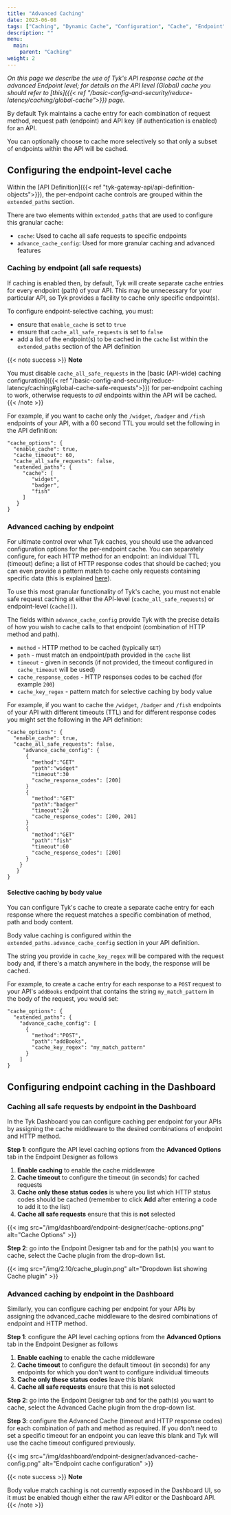 ```yaml
---
title: "Advanced Caching"
date: 2023-06-08
tags: ["Caching", "Dynamic Cache", "Configuration", "Cache", "Endpoint", "Advanced"]
description: ""
menu:
  main:
    parent: "Caching"
weight: 2
---
```


_On this page we describe the use of Tyk's API response cache at the advanced Endpoint level; for details on the API level (Global) cache you should refer to [this]({{< ref "/basic-config-and-security/reduce-latency/caching/global-cache">}}) page._

By default Tyk maintains a cache entry for each combination of request method, request path (endpoint) and API key (if authentication is enabled) for an API.

You can optionally choose to cache more selectively so that only a subset of endpoints within the API will be cached.

## Configuring the endpoint-level cache
Within the [API Definition]({{< ref "tyk-gateway-api/api-definition-objects">}}), the per-endpoint cache controls are grouped within the `extended_paths` section.

There are two elements within `extended_paths` that are used to configure this granular cache:
 - `cache`: Used to cache all safe requests to specific endpoints
 - `advance_cache_config`: Used for more granular caching and advanced features

### Caching by endpoint (all safe requests)
If caching is enabled then, by default, Tyk will create separate cache entries for every endpoint (path) of your API. This may be unnecessary for your particular API, so Tyk provides a facility to cache only specific endpoint(s).

To configure endpoint-selective caching, you must:
 - ensure that `enable_cache` is set to `true`
 - ensure that `cache_all_safe_requests` is set to `false`
 - add a list of the endpoint(s) to be cached in the `cache` list within the `extended_paths` section of the API definition

{{< note success >}}
**Note**  

You must disable `cache_all_safe_requests` in the [basic (API-wide) caching configuration]({{< ref "/basic-config-and-security/reduce-latency/caching#global-cache-safe-requests">}}) for per-endpoint caching to work, otherwise requests to <i>all</i> endpoints within the API will be cached.
{{< /note >}}

For example, if you want to cache only the `/widget`, `/badger` and `/fish` endpoints of your API, with a 60 second TTL you would set the following in the API definition:

```
"cache_options": {
  "enable_cache": true,
  "cache_timeout": 60,
  "cache_all_safe_requests": false,
  "extended_paths": {
     "cache": [
        "widget",
        "badger",
        "fish"
     ]
   }
}
```

### Advanced caching by endpoint
For ultimate control over what Tyk caches, you should use the advanced configuration options for the per-endpoint cache. You can separately configure, for each HTTP method for an endpoint: an individual TTL (timeout) define; a list of HTTP response codes that should be cached; you can even provide a pattern match to cache only requests containing specific data (this is explained [here](#selective-caching-by-body-value)).

To use this most granular functionality of Tyk's cache, you must not enable safe request caching at either the API-level (`cache_all_safe_requests`) or endpoint-level (`cache[]`).

The fields within `advance_cache_config` provide Tyk with the precise details of how you wish to cache calls to that endpoint (combination of HTTP method and path).
 - `method` - HTTP method to be cached (typically `GET`)
 - `path` - must match an endpoint/path provided in the `cache` list
 - `timeout` - given in seconds (if not provided, the timeout configured in `cache_timeout` will be used)
 - `cache_response_codes` - HTTP responses codes to be cached (for example `200`)
 - `cache_key_regex` - pattern match for selective caching by body value

For example, if you want to cache the `/widget`, `/badger` and `/fish` endpoints of your API with different timeouts (TTL) and for different response codes you might set the following in the API definition:

```
"cache_options": {
  "enable_cache": true,
  "cache_all_safe_requests": false,
     "advance_cache_config": {
      {
        "method":"GET"
        "path":"widget"
        "timeout":30
        "cache_response_codes": [200]
      }
      {
        "method":"GET"
        "path":"badger"
        "timeout":20
        "cache_response_codes": [200, 201]
      }
      {
        "method":"GET"
        "path":"fish"
        "timeout":60
        "cache_response_codes": [200]
      }
    }
   }
}
```

#### Selective caching by body value
You can configure Tyk's cache to create a separate cache entry for each response where the request matches a specific combination of method, path and body content.

Body value caching is configured within the `extended_paths.advance_cache_config` section in your API definition.

The string you provide in `cache_key_regex` will be compared with the request body and, if there's a match anywhere in the body, the response will be cached.

For example, to create a cache entry for each response to a `POST` request to your API's `addBooks` endpoint that contains the string `my_match_pattern` in the body of the request, you would set:
```
"cache_options": {
  "extended_paths": {
    "advance_cache_config": [
      {
        "method":"POST",
        "path":"addBooks",
        "cache_key_regex": "my_match_pattern"
      }
    ]
}
```

## Configuring endpoint caching in the Dashboard

### Caching all safe requests by endpoint in the Dashboard
In the Tyk Dashboard you can configure caching per endpoint for your APIs by assigning the cache middleware to the desired combinations of endpoint and HTTP method.

**Step 1**: configure the API level caching options from the **Advanced Options** tab in the Endpoint Designer as follows
  1. **Enable caching** to enable the cache middleware
  2. **Cache timeout** to configure the timeout (in seconds) for cached requests
  3. **Cache only these status codes** is where you list which HTTP status codes should be cached (remember to click **Add** after entering a code to add it to the list)
  4. **Cache all safe requests** ensure that this is **not** selected

{{< img src="/img/dashboard/endpoint-designer/cache-options.png" alt="Cache Options" >}}

**Step 2**: go into the Endpoint Designer tab and for the path(s) you want to cache, select the Cache plugin from the drop-down list.

{{< img src="/img/2.10/cache_plugin.png" alt="Dropdown list showing Cache plugin" >}}

### Advanced caching by endpoint in the Dashboard
Similarly, you can configure caching per endpoint for your APIs by assigning the advanced_cache middleware to the desired combinations of endpoint and HTTP method.

**Step 1**: configure the API level caching options from the **Advanced Options** tab in the Endpoint Designer as follows
  1. **Enable caching** to enable the cache middleware
  2. **Cache timeout** to configure the default timeout (in seconds) for any endpoints for which you don't want to configure individual timeouts
  3. **Cache only these status codes** leave this blank
  4. **Cache all safe requests** ensure that this is **not** selected

**Step 2**: go into the Endpoint Designer tab and for the path(s) you want to cache, select the Advanced Cache plugin from the drop-down list.

**Step 3**: configure the Advanced Cache (timeout and HTTP response codes) for each combination of path and method as required. If you don't need to set a specific timeout for an endpoint you can leave this blank and Tyk will use the cache timeout configured previously.

{{< img src="/img/dashboard/endpoint-designer/advanced-cache-config.png" alt="Endpoint cache configuration" >}}

{{< note success >}}
**Note**  

Body value match caching is not currently exposed in the Dashboard UI, so it must be enabled though either the raw API editor or the Dashboard API. 
{{< /note >}}




